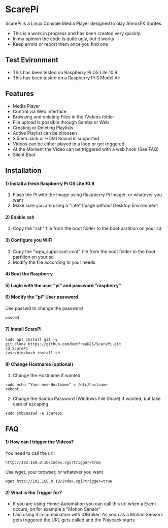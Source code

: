 # ScarePi
ScarePi is a Linux Console Media Player designed to play AtmosFX Sprites.

- This is a work in progress and has been created very quickly.
- In my opinion the code is quite ugly, but it works
- Keep errors or report them once you find one

## Test Evironment
- This has been tested on Raspberry Pi OS Lite 10.9
- This has been tested on a Raspberry Pi 3 Model A+

## Features
- Media Player
- Control via Web Interface
- Browsing and deleting Files in the /Videos folder 
- File upload is possible through Samba or Web
- Creating or Deleting Playlists
- Active Playlist can be choosen
- 3,5mm Jack or HDMI Sound is supported
- Videos can be either played in a loop or get triggered
- At the Moment the Video can be triggered with a web hook (See FAQ)
- Silent Boot 
 


## Installation
#### 1) Install a fresh Raspberry Pi OS Lite 10.9
1) Flash the Pi with the Image using Raspberry Pi Imager, or whatever you want
2) Make sure you are using a "Lite" Image without Desktop Environment
#### 2) Enable ssh
1) Copy the "ssh" file from the boot folder to the boot partition on your sd
#### 3) Configure you WiFi
1) Copy the "wpa_supplicant.conf" file from the boot folder to the boot partition on your sd
2) Modify the file according to your needs
#### 4) Boot the Raspberry
#### 5) Login with the user "pi" and password "raspberry"
#### 6) Modify the "pi" User password
Use passwd to change the password
```
passwd
```
#### 7) Install ScarePi
```
sudo apt install git -y
git clone https://github.com/Netfreak25/ScarePi.git
cd ScarePi
/usr/bin/bash install.sh
```
#### 8) Change Hostname (optional)
1) Change the Hostname if wanted
```
sudo echo "Your-new-Hostname" > /etc/hostname
reboot
```
2) Change the Samba Password (Windows File Share) if wanted, but take care of escaping 
```
sudo smbpasswd -a scarepi
```

## FAQ
#### 1) How can I trigger the Videos?
You need to call the url!
```
http://192.168.0.10/index.cgi?trigger=true
```
Use wget, your browser, or whatever you want
```
wget http://192.168.0.10/index.cgi?trigger=true
```
#### 2) What is the Trigger for?
- If you are using Home-Automation you can call this url when a Event occurs, on for example a "Motion Sensor"
- I am using it in combination with IOBroker. As soon as a Motion Sensors gets triggered the URL gets called and the Playback starts

